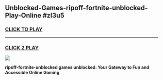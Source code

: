 
## Unblocked-Games-ripoff-fortnite-unblocked-Play-Online #zl3u5
<h3>
<a href="https://news.freeplayer.one?title=ripoff-fortnite-unblocked&ref=3">CLICK TO PLAY</a></h3>
<hr>

<h3>
<a href="https://news.freeplayer.one?title=ripoff-fortnite-unblocked&ref=3">CLICK 2 PLAY</a>
  
</h3>

<a href="https://news.freeplayer.one?title=ripoff-fortnite-unblocked&ref=3"><img src="https://clearcache.store/games.png"></a>


**ripoff-fortnite-unblocked games unblocked: Your Gateway to Fun and Accessible Online Gaming**
